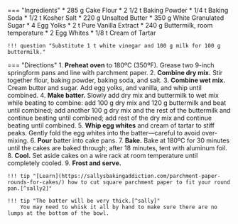 === "Ingredients"
    * 285 g Cake Flour
    * 2 1/2 t Baking Powder
    * 1/4 t Baking Soda
    * 1/2 t Kosher Salt
    * 220 g Unsalted Butter
    * 350 g White Granulated Sugar
    * 4 Egg Yolks
    * 2 t Pure Vanilla Extract
    * 240 g Buttermilk, room temperature
    * 2 Egg Whites
    * 1/8 t Cream of Tartar

    !!! question "Substitute 1 t white vinegar and 100 g milk for 100 g buttermilk."

=== "Directions"
    1. **Preheat oven** to 180ºC (350ºF). Grease two 9-inch springform pans and line with parchment paper.
    2. **Combine dry mix.** Stir together flour, baking powder, baking soda, and salt.
    3. **Combine wet mix.** Cream butter and sugar. Add egg yolks, and vanilla, and whip until combined.
    4. **Make batter.** Slowly add dry mix and buttermilk to wet mix while beating to combine: add 100 g dry mix and 120 g buttermilk and beat until combined; add another 100 g dry mix and the rest of the buttermilk and continue beating until combined; add rest of the dry mix and continue beating until combined.
    5. **Whip egg whites** and cream of tartar to stiff peaks. Gently fold the egg whites into the batter—careful to avoid over-mixing.
    6. **Pour** batter into cake pans.
    7. **Bake.** Bake at 180ºC for 30 minutes until the cakes are baked through; after 18 minutes, tent with aluminum foil.
    8. **Cool.** Set aside cakes on a wire rack at room temperature until completely cooled.
    9. **Frost and serve.**

    !!! tip "[Learn](https://sallysbakingaddiction.com/parchment-paper-rounds-for-cakes/) how to cut square parchment paper to fit your round pan.[^sally2]"

    !!! tip "The batter will be very thick.[^sally]"
        You may need to whisk it all by hand to make sure there are no lumps at the bottom of the bowl.

[^sally]:
    McKenney, Sally. ["The Best Yellow Cake I’ve Ever Had."](https://sallysbakingaddiction.com/yellow-cake/) *Sally's Baking Addiction.* 25 May 2020.
[^sally2]:
    McKenney, Sally. ["Parchment Paper Rounds for Cakes (Video)."](https://sallysbakingaddiction.com/parchment-paper-rounds-for-cakes/) *Sally's Baking Addiction.* 10 May 2022.
